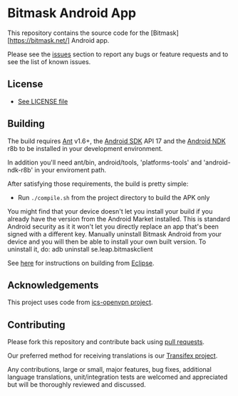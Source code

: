# Bitmask Android App 

This repository contains the source code for the [Bitmask][https://bitmask.net/] Android app.

Please see the [issues](https://github.com/leapcode/bitmask_android/issues) section to
report any bugs or feature requests and to see the list of known issues.

## License

* [See LICENSE file](https://github.com/leapcode/bitmask_android/blob/master/LICENSE.txt)

## Building

The build requires [Ant](https://ant.apache.org/) v1.6+, the [Android SDK](http://developer.android.com/sdk/index.html) API 17 and the [Android NDK](http://developer.android.com/tools/sdk/ndk/index.html) r8b
to be installed in your development environment. 

In addition you'll need ant/bin, android/tools, 'platforms-tools' and 'android-ndk-r8b' in your enviroment path.

After satisfying those requirements, the build is pretty simple:

* Run `./compile.sh` from the project directory to build the APK only

You might find that your device doesn't let you install your build if you
already have the version from the Android Market installed.  This is standard
Android security as it it won't let you directly replace an app that's been
signed with a different key.  Manually uninstall Bitmask Android from your device and
you will then be able to install your own built version.
To uninstall it, do: adb uninstall se.leap.bitmaskclient

See [here](https://github.com/parmegv/bitmask_android/blob/feature/docs/Building_from_eclipse.md) for
instructions on building from [Eclipse](http://eclipse.org).

## Acknowledgements

This project uses code from [ics-openvpn project](https://code.google.com/p/ics-openvpn/).

## Contributing

Please fork this repository and contribute back using
[pull requests](https://github.com/leapcode/leap_android/pulls).

Our preferred method for receiving translations is our [Transifex project](https://www.transifex.com/projects/p/bitmask-android).

Any contributions, large or small, major features, bug fixes, additional
language translations, unit/integration tests are welcomed and appreciated
but will be thoroughly reviewed and discussed.
